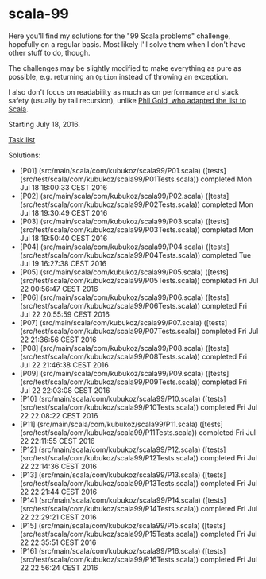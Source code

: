 # scala-99

Here you'll find my solutions for the "99 Scala problems" challenge, hopefully on a regular basis.
Most likely I'll solve them when I don't have other stuff to do, though.

The challenges may be slightly modified to make everything
as pure as possible, e.g. returning an `Option` instead of throwing an exception.

I also don't focus on readability as much as on performance and stack safety (usually by tail recursion),
unlike [Phil Gold, who adapted the list to Scala](http://aperiodic.net/phil/).

Starting July 18, 2016.

[Task list](http://aperiodic.net/phil/scala/s-99/)

Solutions:

- [P01] (src/main/scala/com/kubukoz/scala99/P01.scala) ([tests] (src/test/scala/com/kubukoz/scala99/P01Tests.scala)) completed Mon Jul 18 18:00:33 CEST 2016
- [P02] (src/main/scala/com/kubukoz/scala99/P02.scala) ([tests] (src/test/scala/com/kubukoz/scala99/P02Tests.scala)) completed Mon Jul 18 19:30:49 CEST 2016
- [P03] (src/main/scala/com/kubukoz/scala99/P03.scala) ([tests] (src/test/scala/com/kubukoz/scala99/P03Tests.scala)) completed Mon Jul 18 19:50:40 CEST 2016
- [P04] (src/main/scala/com/kubukoz/scala99/P04.scala) ([tests] (src/test/scala/com/kubukoz/scala99/P04Tests.scala)) completed Tue Jul 19 16:27:38 CEST 2016
- [P05] (src/main/scala/com/kubukoz/scala99/P05.scala) ([tests] (src/test/scala/com/kubukoz/scala99/P05Tests.scala)) completed Fri Jul 22 00:56:47 CEST 2016
- [P06] (src/main/scala/com/kubukoz/scala99/P06.scala) ([tests] (src/test/scala/com/kubukoz/scala99/P06Tests.scala)) completed Fri Jul 22 20:55:59 CEST 2016
- [P07] (src/main/scala/com/kubukoz/scala99/P07.scala) ([tests] (src/test/scala/com/kubukoz/scala99/P07Tests.scala)) completed Fri Jul 22 21:36:56 CEST 2016
- [P08] (src/main/scala/com/kubukoz/scala99/P08.scala) ([tests] (src/test/scala/com/kubukoz/scala99/P08Tests.scala)) completed Fri Jul 22 21:46:38 CEST 2016
- [P09] (src/main/scala/com/kubukoz/scala99/P09.scala) ([tests] (src/test/scala/com/kubukoz/scala99/P09Tests.scala)) completed Fri Jul 22 22:03:08 CEST 2016
- [P10] (src/main/scala/com/kubukoz/scala99/P10.scala) ([tests] (src/test/scala/com/kubukoz/scala99/P10Tests.scala)) completed Fri Jul 22 22:08:22 CEST 2016
- [P11] (src/main/scala/com/kubukoz/scala99/P11.scala) ([tests] (src/test/scala/com/kubukoz/scala99/P11Tests.scala)) completed Fri Jul 22 22:11:55 CEST 2016
- [P12] (src/main/scala/com/kubukoz/scala99/P12.scala) ([tests] (src/test/scala/com/kubukoz/scala99/P12Tests.scala)) completed Fri Jul 22 22:14:36 CEST 2016
- [P13] (src/main/scala/com/kubukoz/scala99/P13.scala) ([tests] (src/test/scala/com/kubukoz/scala99/P13Tests.scala)) completed Fri Jul 22 22:21:44 CEST 2016
- [P14] (src/main/scala/com/kubukoz/scala99/P14.scala) ([tests] (src/test/scala/com/kubukoz/scala99/P14Tests.scala)) completed Fri Jul 22 22:29:21 CEST 2016
- [P15] (src/main/scala/com/kubukoz/scala99/P15.scala) ([tests] (src/test/scala/com/kubukoz/scala99/P15Tests.scala)) completed Fri Jul 22 22:35:51 CEST 2016
- [P16] (src/main/scala/com/kubukoz/scala99/P16.scala) ([tests] (src/test/scala/com/kubukoz/scala99/P16Tests.scala)) completed Fri Jul 22 22:56:24 CEST 2016
